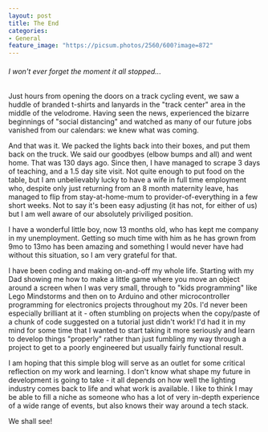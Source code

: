 ```yaml
---
layout: post
title: The End
categories:
- General
feature_image: "https://picsum.photos/2560/600?image=872"
---
```


###### I won't ever forget the moment it all stopped...

Just hours from opening the doors on a track cycling event, we saw a huddle of branded t-shirts and lanyards in the "track center" area in the middle of the velodrome. Having seen the news, experienced the bizarre beginnings of "social distancing" and watched as many of our future jobs vanished from our calendars: we knew what was coming.

And that was it. We packed the lights back into their boxes, and put them back on the truck. We said our goodbyes (elbow bumps and all) and went home. That was 130 days ago. Since then, I have managed to scrape 3 days of teaching, and a 1.5 day site visit. Not quite enough to put food on the table, but I am unbelievably lucky to have a wife in full time employment who, despite only just returning from an 8 month maternity leave, has managed to flip from stay-at-home-mum to provider-of-everything in a few short weeks. Not to say it's been easy adjusting (it has not, for either of us) but I am well aware of our absolutely priviliged position.

I have a wonderful little boy, now 13 months old, who has kept me company in my unemployment. Getting so much time with him as he has grown from 9mo to 13mo has been amazing and something I would never have had without this situation, so I am very grateful for that.

I have been coding and making on-and-off my whole life. Starting with my Dad showing me how to make a little game where you move an object around a screen when I was very small, through to "kids programming" like Lego Mindstorms and then on to Arduino and other microcontroller programming for electronics projects throughout my 20s. I'd never been especially brilliant at it - often stumbling on projects when the copy/paste of a chunk of code suggested on a tutorial just didn't work! I'd had it in my mind for some time that I wanted to start taking it more seriously and learn to develop things "properly" rather than just fumbling my way through a project to get to a poorly engineered but usually fairly functional result.

I am hoping that this simple blog will serve as an outlet for some critical reflection on my work and learning. I don't know what shape my future in development is going to take - it all depends on how well the lighting industry comes back to life and what work is available. I like to think I may be able to fill a niche as someone who has a lot of very in-depth experience of a wide range of events, but also knows their way around a tech stack.

We shall see!


